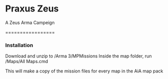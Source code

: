 Praxus Zeus
=================

A Zeus Arma Campeign

=================

### Installation

Download and unzip to /Arma 3/MPMissions
Inside the map folder, run /Maps/All Maps.cmd

This will make a copy of the mission files for every map in the AiA map pack

